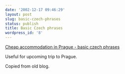 ```yaml
---
date: '2002-12-17 09:46:29'
layout: post
slug: basic-czech-phrases
status: publish
title: Basic Czech phrases
wordpress_id: '8'
---
```


[Cheap accommodation in Prague - basic czech phrases](http://www.accommodation-prague.cz/slovnik.html)





Useful for upcoming trip to Prague.





Copied from old blog.
